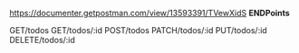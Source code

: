 https://documenter.getpostman.com/view/13593391/TVewXidS
**ENDPoints**

GET/todos
GET/todos/:id
POST/todos
PATCH/todos/:id
PUT/todos/:id 
DELETE/todos/:id 

